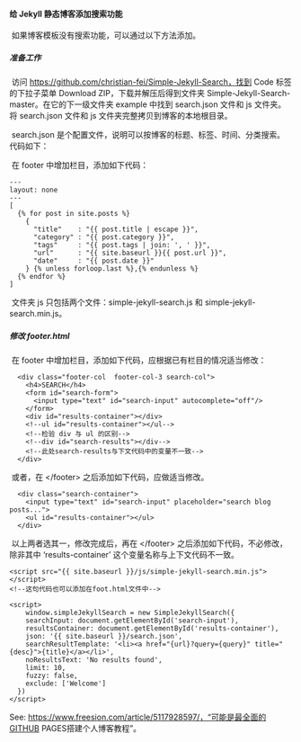 #### 给 Jekyll 静态博客添加搜索功能

​        如果博客模板没有搜索功能，可以通过以下方法添加。

##### 准备工作

​        访问 https://github.com/christian-fei/Simple-Jekyll-Search，找到 Code 标签的下拉子菜单 Download ZIP，下载并解压后得到文件夹 Simple-Jekyll-Search-master。在它的下一级文件夹 example 中找到 search.json 文件和 js 文件夹。将 search.json 文件和 js 文件夹完整拷贝到博客的本地根目录。

​        search.json 是个配置文件，说明可以按博客的标题、标签、时间、分类搜索。代码如下：

​        在 footer 中增加栏目，添加如下代码：

    ---
    layout: none
    ---
    [
      {% for post in site.posts %}
        {
          "title"    : "{{ post.title | escape }}",
          "category" : "{{ post.category }}",
          "tags"     : "{{ post.tags | join: ', ' }}",
          "url"      : "{{ site.baseurl }}{{ post.url }}",
          "date"     : "{{ post.date }}"
        } {% unless forloop.last %},{% endunless %}
      {% endfor %}
    ]

​        文件夹 js 只包括两个文件：simple-jekyll-search.js 和 simple-jekyll-search.min.js。

##### 修改 footer.html

​        在 footer 中增加栏目，添加如下代码，应根据已有栏目的情况适当修改：

      <div class="footer-col  footer-col-3 search-col">
        <h4>SEARCH</h4>
        <form id="search-form">
          <input type="text" id="search-input" autocomplete="off"/>
        </form>        
        <div id="results-container"></div>
        <!--ul id="results-container"></ul-->
        <!--检验 div 与 ul 的区别-->
        <!--div id="search-results"></div-->
        <!--此处search-results与下文代码中的变量不一致-->
      </div>

​        或者，在 \</footer> 之后添加如下代码，应做适当修改。

      <div class="search-container">
        <input type="text" id="search-input" placeholder="search blog posts...">     
        <ul id="results-container"></ul>
      </div>

​        以上两者选其一，修改完成后，再在 \</footer> 之后添加如下代码，不必修改，除非其中 ‘results-container’ 这个变量名称与上下文代码不一致。

    <script src="{{ site.baseurl }}/js/simple-jekyll-search.min.js"></script>
    <!--这句代码也可以添加在foot.html文件中-->
    
    <script>
    	window.simpleJekyllSearch = new SimpleJekyllSearch({
    	searchInput: document.getElementById('search-input'),
    	resultsContainer: document.getElementById('results-container'),
    	json: '{{ site.baseurl }}/search.json',
    	searchResultTemplate: '<li><a href="{url}?query={query}" title="{desc}">{title}</a></li>',
    	noResultsText: 'No results found',
    	limit: 10,
    	fuzzy: false,
    	exclude: ['Welcome']
      })
    </script>



See: https://www.freesion.com/article/5117928597/，“可能是最全面的GITHUB PAGES搭建个人博客教程”。
